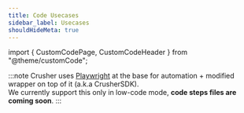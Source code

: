 ```yaml
---
title: Code Usecases
sidebar_label: Usecases
shouldHideMeta: true
---
```


import { CustomCodePage, CustomCodeHeader } from "@theme/customCode";

<div  style={{ paddingTop: 40, fontFamily: 'Gilroy'}}>
<CustomCodeHeader/>
</div>

:::note
Crusher uses <a href="https://playwright.dev">Playwright</a> at the base for automation + modified wrapper on top of it (a.k.a CrusherSDK). <br/>
We currently support this only in low-code mode, <b>code steps files are coming soon</b>.
:::

<div style={{ fontFamily: 'Gilroy'}}>
    <CustomCodePage/>
</div>